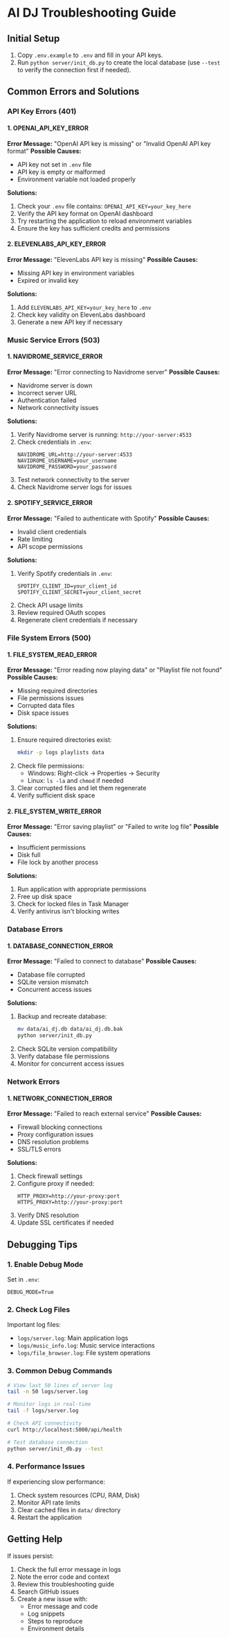 # AI DJ Troubleshooting Guide

## Initial Setup

1. Copy `.env.example` to `.env` and fill in your API keys.
2. Run `python server/init_db.py` to create the local database (use `--test` to verify the connection first if needed).

## Common Errors and Solutions

### API Key Errors (401)

#### 1. OPENAI_API_KEY_ERROR
**Error Message:** "OpenAI API key is missing" or "Invalid OpenAI API key format"
**Possible Causes:**
- API key not set in `.env` file
- API key is empty or malformed
- Environment variable not loaded properly

**Solutions:**
1. Check your `.env` file contains: `OPENAI_API_KEY=your_key_here`
2. Verify the API key format on OpenAI dashboard
3. Try restarting the application to reload environment variables
4. Ensure the key has sufficient credits and permissions

#### 2. ELEVENLABS_API_KEY_ERROR
**Error Message:** "ElevenLabs API key is missing"
**Possible Causes:**
- Missing API key in environment variables
- Expired or invalid key

**Solutions:**
1. Add `ELEVENLABS_API_KEY=your_key_here` to `.env`
2. Check key validity on ElevenLabs dashboard
3. Generate a new API key if necessary

### Music Service Errors (503)

#### 1. NAVIDROME_SERVICE_ERROR
**Error Message:** "Error connecting to Navidrome server"
**Possible Causes:**
- Navidrome server is down
- Incorrect server URL
- Authentication failed
- Network connectivity issues

**Solutions:**
1. Verify Navidrome server is running: `http://your-server:4533`
2. Check credentials in `.env`:
   ```
   NAVIDROME_URL=http://your-server:4533
   NAVIDROME_USERNAME=your_username
   NAVIDROME_PASSWORD=your_password
   ```
3. Test network connectivity to the server
4. Check Navidrome server logs for issues

#### 2. SPOTIFY_SERVICE_ERROR
**Error Message:** "Failed to authenticate with Spotify"
**Possible Causes:**
- Invalid client credentials
- Rate limiting
- API scope permissions

**Solutions:**
1. Verify Spotify credentials in `.env`:
   ```
   SPOTIFY_CLIENT_ID=your_client_id
   SPOTIFY_CLIENT_SECRET=your_client_secret
   ```
2. Check API usage limits
3. Review required OAuth scopes
4. Regenerate client credentials if necessary

### File System Errors (500)

#### 1. FILE_SYSTEM_READ_ERROR
**Error Message:** "Error reading now playing data" or "Playlist file not found"
**Possible Causes:**
- Missing required directories
- File permissions issues
- Corrupted data files
- Disk space issues

**Solutions:**
1. Ensure required directories exist:
   ```bash
   mkdir -p logs playlists data
   ```
2. Check file permissions:
   - Windows: Right-click → Properties → Security
   - Linux: `ls -la` and `chmod` if needed
3. Clear corrupted files and let them regenerate
4. Verify sufficient disk space

#### 2. FILE_SYSTEM_WRITE_ERROR
**Error Message:** "Error saving playlist" or "Failed to write log file"
**Possible Causes:**
- Insufficient permissions
- Disk full
- File lock by another process

**Solutions:**
1. Run application with appropriate permissions
2. Free up disk space
3. Check for locked files in Task Manager
4. Verify antivirus isn't blocking writes

### Database Errors

#### 1. DATABASE_CONNECTION_ERROR
**Error Message:** "Failed to connect to database"
**Possible Causes:**
- Database file corrupted
- SQLite version mismatch
- Concurrent access issues

**Solutions:**
1. Backup and recreate database:
   ```bash
   mv data/ai_dj.db data/ai_dj.db.bak
   python server/init_db.py
   ```
2. Check SQLite version compatibility
3. Verify database file permissions
4. Monitor for concurrent access issues

### Network Errors

#### 1. NETWORK_CONNECTION_ERROR
**Error Message:** "Failed to reach external service"
**Possible Causes:**
- Firewall blocking connections
- Proxy configuration issues
- DNS resolution problems
- SSL/TLS errors

**Solutions:**
1. Check firewall settings
2. Configure proxy if needed:
   ```
   HTTP_PROXY=http://your-proxy:port
   HTTPS_PROXY=http://your-proxy:port
   ```
3. Verify DNS resolution
4. Update SSL certificates if needed

## Debugging Tips

### 1. Enable Debug Mode
Set in `.env`:
```
DEBUG_MODE=True
```

### 2. Check Log Files
Important log files:
- `logs/server.log`: Main application logs
- `logs/music_info.log`: Music service interactions
- `logs/file_browser.log`: File system operations

### 3. Common Debug Commands
```bash
# View last 50 lines of server log
tail -n 50 logs/server.log

# Monitor logs in real-time
tail -f logs/server.log

# Check API connectivity
curl http://localhost:5000/api/health

# Test database connection
python server/init_db.py --test
```

### 4. Performance Issues
If experiencing slow performance:
1. Check system resources (CPU, RAM, Disk)
2. Monitor API rate limits
3. Clear cached files in `data/` directory
4. Restart the application

## Getting Help
If issues persist:
1. Check the full error message in logs
2. Note the error code and context
3. Review this troubleshooting guide
4. Search GitHub issues
5. Create a new issue with:
   - Error message and code
   - Log snippets
   - Steps to reproduce
   - Environment details
